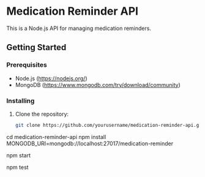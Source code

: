 # Medication Reminder API

This is a Node.js API for managing medication reminders.

## Getting Started

### Prerequisites

- Node.js (https://nodejs.org/)
- MongoDB (https://www.mongodb.com/try/download/community)

### Installing

1. Clone the repository:

   ```bash
   git clone https://github.com/yourusername/medication-reminder-api.git

cd medication-reminder-api
npm install
MONGODB_URI=mongodb://localhost:27017/medication-reminder

npm start

npm test
